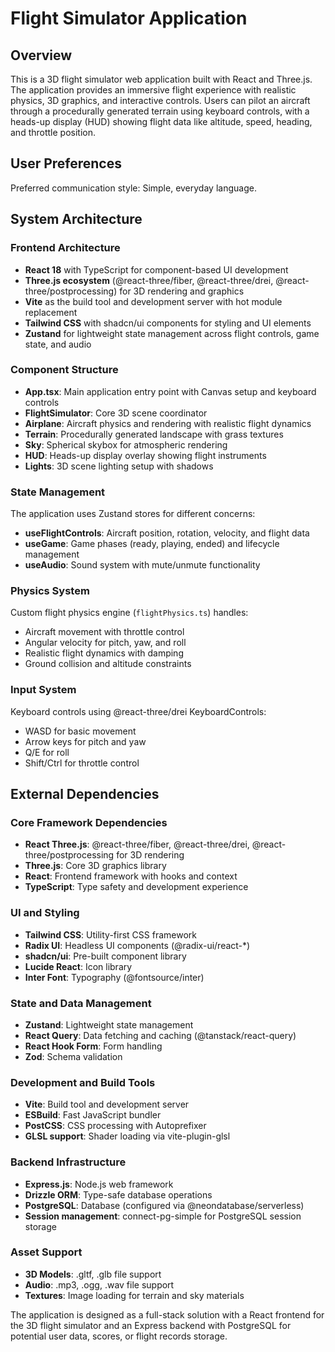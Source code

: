 # Flight Simulator Application

## Overview

This is a 3D flight simulator web application built with React and Three.js. The application provides an immersive flight experience with realistic physics, 3D graphics, and interactive controls. Users can pilot an aircraft through a procedurally generated terrain using keyboard controls, with a heads-up display (HUD) showing flight data like altitude, speed, heading, and throttle position.

## User Preferences

Preferred communication style: Simple, everyday language.

## System Architecture

### Frontend Architecture
- **React 18** with TypeScript for component-based UI development
- **Three.js ecosystem** (@react-three/fiber, @react-three/drei, @react-three/postprocessing) for 3D rendering and graphics
- **Vite** as the build tool and development server with hot module replacement
- **Tailwind CSS** with shadcn/ui components for styling and UI elements
- **Zustand** for lightweight state management across flight controls, game state, and audio

### Component Structure
- **App.tsx**: Main application entry point with Canvas setup and keyboard controls
- **FlightSimulator**: Core 3D scene coordinator
- **Airplane**: Aircraft physics and rendering with realistic flight dynamics
- **Terrain**: Procedurally generated landscape with grass textures
- **Sky**: Spherical skybox for atmospheric rendering
- **HUD**: Heads-up display overlay showing flight instruments
- **Lights**: 3D scene lighting setup with shadows

### State Management
The application uses Zustand stores for different concerns:
- **useFlightControls**: Aircraft position, rotation, velocity, and flight data
- **useGame**: Game phases (ready, playing, ended) and lifecycle management
- **useAudio**: Sound system with mute/unmute functionality

### Physics System
Custom flight physics engine (`flightPhysics.ts`) handles:
- Aircraft movement with throttle control
- Angular velocity for pitch, yaw, and roll
- Realistic flight dynamics with damping
- Ground collision and altitude constraints

### Input System
Keyboard controls using @react-three/drei KeyboardControls:
- WASD for basic movement
- Arrow keys for pitch and yaw
- Q/E for roll
- Shift/Ctrl for throttle control

## External Dependencies

### Core Framework Dependencies
- **React Three.js**: @react-three/fiber, @react-three/drei, @react-three/postprocessing for 3D rendering
- **Three.js**: Core 3D graphics library
- **React**: Frontend framework with hooks and context
- **TypeScript**: Type safety and development experience

### UI and Styling
- **Tailwind CSS**: Utility-first CSS framework
- **Radix UI**: Headless UI components (@radix-ui/react-*)
- **shadcn/ui**: Pre-built component library
- **Lucide React**: Icon library
- **Inter Font**: Typography (@fontsource/inter)

### State and Data Management
- **Zustand**: Lightweight state management
- **React Query**: Data fetching and caching (@tanstack/react-query)
- **React Hook Form**: Form handling
- **Zod**: Schema validation

### Development and Build Tools
- **Vite**: Build tool and development server
- **ESBuild**: Fast JavaScript bundler
- **PostCSS**: CSS processing with Autoprefixer
- **GLSL support**: Shader loading via vite-plugin-glsl

### Backend Infrastructure
- **Express.js**: Node.js web framework
- **Drizzle ORM**: Type-safe database operations
- **PostgreSQL**: Database (configured via @neondatabase/serverless)
- **Session management**: connect-pg-simple for PostgreSQL session storage

### Asset Support
- **3D Models**: .gltf, .glb file support
- **Audio**: .mp3, .ogg, .wav file support
- **Textures**: Image loading for terrain and sky materials

The application is designed as a full-stack solution with a React frontend for the 3D flight simulator and an Express backend with PostgreSQL for potential user data, scores, or flight records storage.